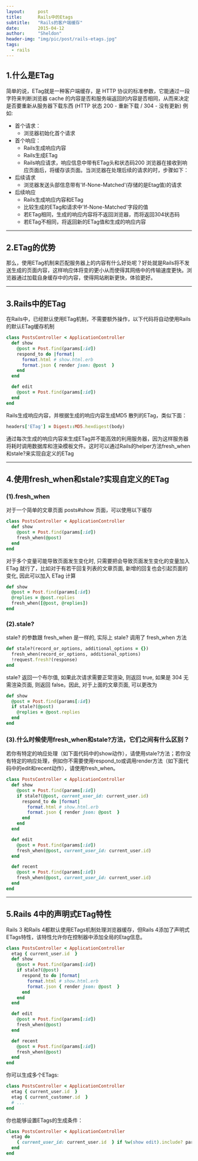 ```yaml
---
layout:     post
title:      Rails中的Etags
subtitle:   "Rails的客户端缓存"
date:       2015-04-12
author:     "Sheldon"
header-img: "img/pic/post/rails-etags.jpg"
tags:       
  - rails
---
```


## 1.什么是ETag
简单的说，ETag就是一种客户端缓存，是 HTTP 协议的标准参数，它能通过一段字符来判断浏览器 cache 的内容是否和服务端返回的内容是否相同，从而来决定是否要重新从服务器下载东西 (HTTP 状态 200 - 重新下载 / 304 - 没有更新) 例如:

- 首个请求：
	+ 浏览器初始化首个请求
- 首个响应：
	+ Rails生成响应内容
	+ Rails生成ETag
	+ Rails响应请求，响应信息中带有ETag头和状态码200 浏览器在接收到响应页面后，将缓存该页面。当浏览器在处理后续的请求的时，步骤如下：
- 后续请求
	+ 浏览器发送头部信息带有'If-None-Matched'(存储的是Etag值)的请求
- 后续响应
	+ Rails生成响应内容和ETag
	+ 比较生成的ETag和请求中'If-None-Matched'字段的值
	+ 若ETag相同，生成的响应内容将不返回浏览器，而将返回304状态码
	+ 若ETag不相同，将返回新的ETag值和生成的响应内容

---

## 2.ETag的优势
那么，使用ETag机制来匹配服务器上的内容有什么好处呢？好处就是Rails将不发送生成的页面内容，这样响应体将变的更小从而使得其网络中的传输速度更快。浏览器通过加载自身缓存中的内容，使得网站刷新更快，体验更好。

---

## 3.Rails中的ETag
在Rails中，已经默认使用ETag机制，不需要额外操作，以下代码将自动使用Rails的默认ETag缓存机制

~~~ruby
class PostsController < ApplicationController
  def show
    @post = Post.find(params[:id])
    respond_to do |format|
      format.html # show.html.erb
      format.json { render json: @post  }
    end
  end

  def edit
    @post = Post.find(params[:id])
  end
end
~~~

Rails生成响应内容，并根据生成的响应内容生成MD5 散列的ETag，类似下面：

~~~ ruby
headers['ETag'] = Digest::MD5.hexdigest(body)
~~~

通过每次生成的响应内容来生成ETag并不能高效的利用服务器，因为这样服务器将耗时调用数据库和渲染模板文件。这时可以通过Rails的helper方法fresh_when和stale?来实现自定义的ETag

---

## 4.使用fresh_when和stale?实现自定义的ETag

### (1).fresh_when

对于一个简单的文章页面 posts#show 页面，可以使用以下缓存

~~~ruby
class PostsController < ApplicationController
  def show
    @post = Post.find(params[:id])
    fresh_when(@post)
  end
end
~~~

对于多个变量可能导致页面发生变化时, 只需要把会导致页面发生变化的变量加入 ETag 就行了，比如对于有若干回复列表的文章页面, 新增的回复也会引起页面的变化, 因此可以加入 ETag 计算

~~~ruby
def show
  @post = Post.find(params[:id])
  @replies = @post.replies
  fresh_when([@post, @replies])
end
~~~

### (2).stale?

stale? 的参数跟 fresh_when 是一样的, 实际上 stale? 调用了 fresh_when 方法

~~~ruby
def stale?(record_or_options, additional_options = {})
  fresh_when(record_or_options, additional_options)
  !request.fresh?(response)
end
~~~

stale? 返回一个布尔值, 如果此次请求需要正常渲染, 则返回 true, 如果是 304 无需渲染页面, 则返回 false。因此, 对于上面的文章页面, 可以更改为

~~~ruby
def show
  @post = Post.find(params[:id])
  if stale?(@post)
    @replies = @post.replies
  end
end
~~~

### (3).什么时候使用fresh_when和stale?方法，它们之间有什么区别？

若你有特定的响应处理（如下面代码中的show动作），请使用stale?方法；若你没有特定的响应处理，例如你不需要使用respond_to或调用render方法（如下面代码中的edit和recent动作），请使用fresh_when。

~~~ruby
class PostsController < ApplicationController
  def show
    @post = Post.find(params[:id])
    if stale?(@post, current_user_id: current_user.id)
      respond_to do |format|
        format.html # show.html.erb
        format.json { render json: @post  }
      end
    end
  end

  def edit
    @post = Post.find(params[:id])
    fresh_when(@post, current_user_id: current_user.id)
  end

  def recent
    @post = Post.find(params[:id])
    fresh_when(@post, current_user_id: current_user.id)
  end
end
~~~

---

## 5.Rails 4中的声明式ETag特性

Rails 3 和Rails 4都默认使用ETags机制处理浏览器缓存，但Rails 4添加了声明式ETags特性，该特性允许你在控制器中添加全局的Etag信息。

~~~ruby
class PostsController < ApplicationController
  etag { current_user.id  }
  def show
    @post = Post.find(params[:id])
    if stale?(@post)
      respond_to do |format|
        format.html # show.html.erb
        format.json { render json: @post  }
      end
    end
  end

  def edit
    @post = Post.find(params[:id])
    fresh_when(@post)
  end

  def recent
    @post = Post.find(params[:id])
    fresh_when(@post)
  end
end
~~~

你可以生成多个ETags:

~~~ruby
class PostsController < ApplicationController
  etag { current_user.id  }
  etag { current_customer.id  }
  # ...
end
~~~

你也能够设置ETags的生成条件：

~~~ruby
class PostsController < ApplicationController
  etag do
    { current_user_id: current_user.id  } if %w(show edit).include? params[:action]
  end
end
~~~

